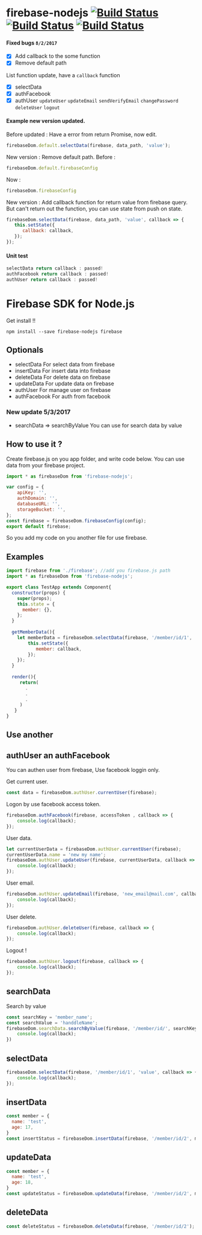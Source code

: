 # firebase-nodejs [![Build Status](https://thinnakrit.github.io/badge/firebase-nodejs.svg)](https://www.npmjs.com/package/firebase-nodejs)   [![Build Status](https://thinnakrit.github.io/badge/firebase-nodejs-version.svg)](https://www.npmjs.com/package/firebase-nodejs)   [![Build Status](https://thinnakrit.github.io/badge/firebase-version.svg)](https://www.npmjs.com/package/firebase-nodejs)

#### Fixed bugs `8/2/2017`
- [x] Add callback to the some function
- [x] Remove default path

List function update, have a `callback` function
- [x] selectData
- [x] authFacebook
- [x] authUser `updateUser` `updateEmail` `sendVerifyEmail` `changePassword` `deleteUser` `logout`

#### Example new version updated.

Before updated : Have a error from return Promise, now edit.
```js
firebaseDom.default.selectData(firebase, data_path, 'value');
```

New version : Remove default path.
Before :
```js
firebaseDom.default.firebaseConfig
```
Now :
```js
firebaseDom.firebaseConfig
```

New version : Add callback function for return value from firebase query. But can't return out the function, you can use state from push on state.
```js
firebaseDom.selectData(firebase, data_path, 'value', callback => {
   this.setState({
      callback: callback,
   });
});
```
#### Unit test
```js
selectData return callback : passed!
authFacebook return callback : passed!
authUser return callback : passed!
```

# Firebase SDK for Node.js

Get install !!
```
npm install --save firebase-nodejs firebase
```

## Optionals

* selectData 
For select data from firebase
* insertData
For insert data into firebase
* deleteData
For delete data on firebase
* updateData
For update data on firebase
* authUser
For manage user on firebase
* authFacebook
For auth from facebook

### New update 5/3/2017
* searchData => searchByValue
You can use for search data by value

## How to use it ?

Create firebase.js on you app folder, and write code below.
You can use data from your firebase project.
```js
import * as firebaseDom from 'firebase-nodejs';

var config = {
    apiKey: '',
    authDomain: '',
    databaseURL: '',
    storageBucket: '',
};
const firebase = firebaseDom.firebaseConfig(config);
export default firebase;
```

So you add my code on you another file for use firebase.

## Examples
```js
import firebase from './firebase'; //add you firebase.js path
import * as firebaseDom from 'firebase-nodejs';

export class TestApp extends Component{
  constructor(props) {
    super(props);
    this.state = {
      member: {},
    };
  }
  
  getMemberData(){
    let memberData = firebaseDom.selectData(firebase, '/member/id/1', 'value', callback => {
        this.setState({
           member: callback,
        });
    });
  }
  
  render(){
     return(
       .
       .
       .
     )
   }
}

```

## Use another

## authUser an authFacebook
You can authen user from firebase, Use facebook  loggin only.

Get current user.

```js
const data = firebaseDom.authUser.currentUser(firebase);
```

Logon by use facebook access token.
```js
firebaseDom.authFacebook(firebase, accessToken , callback => {
    console.log(callback);
});
```

User data.
```js
let currentUserData = firebaseDom.authUser.currentUser(firebase);
currentUserData.name = 'new my name';
firebaseDom.authUser.updateUser(firebase, currentUserData, callback => {
    console.log(callback);
});
```

User email.
```js
firebaseDom.authUser.updateEmail(firebase, 'new_email@mail.com', callback => {
    console.log(callback);
});
```


User delete.
```js
firebaseDom.authUser.deleteUser(firebase, callback => {
    console.log(callback);
});
```
Logout !
```js
firebaseDom.authUser.logout(firebase, callback => {
    console.log(callback);
});
```

## searchData

Search by value
```js
const searchKey = 'member_name';
const searchValue = 'handdleName';
firebaseDom.searchData.searchByValue(firebase, '/member/id/', searchKey, searchValue, callback => {
    console.log(callback);
})

```

## selectData

```js
firebaseDom.selectData(firebase, '/member/id/1', 'value', callback => {
    console.log(callback);
});

```

## insertData

```js
const member = {
  name: 'test',
  age: 17,
}
const insertStatus = firebaseDom.insertData(firebase, '/member/id/2', member);

```


## updateData

```js
const member = {
  name: 'test',
  age: 18,
}
const updateStatus = firebaseDom.updateData(firebase, '/member/id/2', member);

```

## deleteData

```js
const deleteStatus = firebaseDom.deleteData(firebase, '/member/id/2');

```
